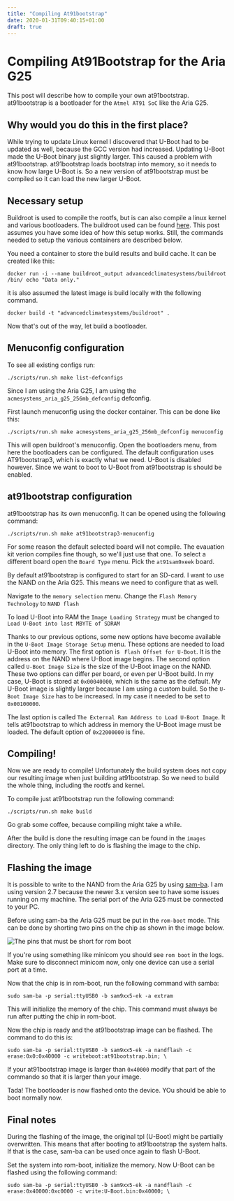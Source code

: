 ```yaml
---
title: "Compiling At91bootstrap"
date: 2020-01-31T09:40:15+01:00
draft: true
---
```


# Compiling At91Bootstrap for the Aria G25

This post will describe how to compile your own at91bootstrap. at91bootstrap is a bootloader for the `Atmel AT91 SoC` like the Aria G25.

## Why would you do this in the first place?

While trying to update Linux kernel I discovered that U-Boot had to be updated as well, because the GCC version had increased. Updating U-Boot made the U-Boot binary just slightly larger. This caused a problem with at91bootstrap. at91bootstrap loads bootstrap into memory, so it needs to know how large U-Boot is. So a new version of at91bootstrap must be compiled so it can load the new larger U-Boot.

## Necessary setup 

Buildroot is used to compile the rootfs, but is can also compile a linux kernel and various bootloaders. The buildroot used can be found [here][0]. This post assumes you have some idea of how this setup works. Still, the commands needed to setup the various containers are described below.

You need a container to store the build results and build cache. It can be created like this:
```
docker run -i --name buildroot_output advancedclimatesystems/buildroot /bin/ echo "Data only."
```

it is also assumed the latest image is build locally with the following command. 
```
docker build -t "advancedclimatesystems/buildroot" .
```
Now that's out of the way, let build a bootloader.

## Menuconfig configuration

To see all existing configs run:

```
./scripts/run.sh make list-defconfigs
```

Since I am using the Aria G25, I am using the `acmesystems_aria_g25_256mb_defconfig` defconfig. 

First launch menuconfig using the docker container. This can be done  like this:

```
./scripts/run.sh make acmesystems_aria_g25_256mb_defconfig menuconfig
```

This will open buildroot's menuconfig. Open the bootloaders menu, from here the bootloaders can be configured. 
The default configuration uses AT91bootstrap3, which is exactly what we need. U-Boot is disabled however. Since we want to boot to U-Boot from at91bootstrap is should be enabled.

## at91bootstrap configuration
at91bootstrap has its own menuconfig. It can be opened using the following command:
```
./scripts/run.sh make at91bootstrap3-menuconfig
``` 

For some reason the default selected board will not compile. The evauation kit verion compiles fine though, so we'll just use that one. To select a different board open the `Board Type` menu. Pick the `at91sam9xeek` board. 

By default at91bootstrap is configured to start for an SD-card. I want to use the NAND on the Aria G25. This means we need to configure that as well.

Navigate to the `memory selection` menu. Change the `Flash Memory Technology` to `NAND flash`

To load U-Boot into RAM the `Image Loading Strategy` must be changed to   `Load U-Boot into last MBYTE of SDRAM`

Thanks to our previous options, some new options have become available in the `U-Boot Image Storage Setup` menu. These options are needed to load U-Boot into memory. The first option is ` Flash Offset for U-Boot`. It is the address on the NAND where U-Boot image begins. The second option called `U-Boot Image Size` is the size of the U-Boot image on the NAND. These two options can differ per board, or even per U-Boot build. In my case, U-Boot is stored at `0x00040000`, which is the same as the default.
My U-Boot image is slightly larger because I am using a custom build. So the  `U-Boot Image Size` has to be increased. In my case it needed to be set to  `0x00100000`. 

The last option is called `The External Ram Address to Load U-Boot Image`. It tells at91bootstrap to which address in memory the U-Boot image must be loaded. The default option of `0x22000000` is fine.


## Compiling!
Now we are ready to compile! Unfortunately the build system does not copy our resulting image when just building at91bootstrap. So we need to build the whole thing, including the rootfs and kernel. 

To compile just at91bootstrap run the following command:
```
./scripts/run.sh make build
``` 
Go grab some coffee, because compiling might take a while. 

After the build is done the resulting image can be found in the `images` directory. The only thing left to do is flashing the image to the chip.

## Flashing the image
It is possible to write to the NAND from the Aria G25 by using [sam-ba][1]. I am using version 2.7 because the newer 3.x version see to have some issues running on my machine. The serial port of the Aria G25 must be connected to your PC. 

Before using sam-ba the Aria G25 must be put in the `rom-boot` mode. This can be done by shorting two pins on the chip as shown in the image below.

![The pins that must be short for rom boot](/images/compiling-at91bootstrap/ariag25.png)

If you're using something like minicom you should see `rom boot` in the logs. Make sure to disconnect minicom now, only one device can use a serial port at a time.

Now that the chip is in rom-boot, run the following command with samba:
```
sudo sam-ba -p serial:ttyUSB0 -b sam9xx5-ek -a extram
```

This will initialize the memory of the chip. This command must always be run after putting the chip in rom-boot.

Now the chip is ready and the at91bootstrap image can be flashed. The command to do this is:
```
sudo sam-ba -p serial:ttyUSB0 -b sam9xx5-ek -a nandflash -c erase:0x0:0x40000 -c writeboot:at91bootstrap.bin; \
```
If your at91bootstrap image is larger than `0x40000` modify that part of the commando so that it is larger than your image.

Tada! The bootloader is now flashed onto the device. YOu should be able to boot normally now.

## Final notes
During the flashing of the image, the original tpl (U-Boot) might be partially overwritten. This means that after booting to at91bootstrap the system halts. If that is the case, sam-ba can be used once again to flash U-Boot. 

Set the system into rom-boot, initialize the memory. Now U-Boot can be flashed using the following command:

```
sudo sam-ba -p serial:ttyUSB0 -b sam9xx5-ek -a nandflash -c erase:0x40000:0xc0000 -c write:U-Boot.bin:0x40000; \
```


[0]: https://github.com/AdvancedClimateSystems/docker-buildroot
[1]: https://www.microchip.com/DevelopmentTools/ProductDetails/PartNO/SAM-BA%20In-system%20Programmer
